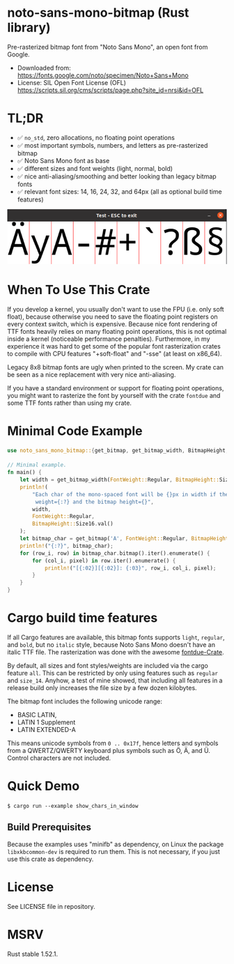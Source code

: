 # noto-sans-mono-bitmap (Rust library)

Pre-rasterized bitmap font from "Noto Sans Mono", an open font from Google.
* Downloaded from: <https://fonts.google.com/noto/specimen/Noto+Sans+Mono>
* License: SIL Open Font License (OFL) <https://scripts.sil.org/cms/scripts/page.php?site_id=nrsi&id=OFL>

# TL;DR
* ✅ `no_std`, zero allocations, no floating point operations
* ✅ most important symbols, numbers, and letters as pre-rasterized bitmap
* ✅ Noto Sans Mono font as base
* ✅ different sizes and font weights (light, normal, bold)
* ✅ nice anti-aliasing/smoothing and better looking than legacy bitmap fonts
* ✅ relevant font sizes: 14, 16, 24, 32, and 64px (all as optional build time features)

![Screenshot of the bitmap font.](screenshot_bitmap_font.png "Screenshot of the bitmap font.")

# When To Use This Crate
If you develop a kernel, you usually don't want to use the FPU (i.e. only soft float),
because otherwise you need to save the floating point registers on every context switch,
which is expensive. Because nice font rendering of TTF fonts heavily relies on many
floating point operations, this is not optimal inside a kernel (noticeable performance penalties).
Furthermore, in my experience it was hard to get some of the popular font rasterization
crates to compile with CPU features "+soft-float" and "-sse" (at least on x86_64).

Legacy 8x8 bitmap fonts are ugly when printed to the screen. My crate can be seen as a nice
replacement with very nice anti-aliasing.

If you have a standard environment or support for floating point operations, you might want
to rasterize the font by yourself with the crate `fontdue` and some TTF fonts rather than
using my crate.

# Minimal Code Example
```rust
use noto_sans_mono_bitmap::{get_bitmap, get_bitmap_width, BitmapHeight, FontWeight};

// Minimal example.
fn main() {
    let width = get_bitmap_width(FontWeight::Regular, BitmapHeight::Size16);
    println!(
        "Each char of the mono-spaced font will be {}px in width if the font \
         weight={:?} and the bitmap height={}",
        width,
        FontWeight::Regular,
        BitmapHeight::Size16.val()
    );
    let bitmap_char = get_bitmap('A', FontWeight::Regular, BitmapHeight::Size16);
    println!("{:?}", bitmap_char);
    for (row_i, row) in bitmap_char.bitmap().iter().enumerate() {
        for (col_i, pixel) in row.iter().enumerate() {
            println!("[{:02}][{:02}]: {:03}", row_i, col_i, pixel);
        }
    }
}
```

# Cargo build time features
If all Cargo features are available, this bitmap fonts supports `light`, `regular`,
and `bold`, but no `italic` style, because Noto Sans Mono doesn't have an italic
TTF file. The rasterization was done with the awesome [fontdue-Crate](https://crates.io/crates/fontdue).

By default, all sizes and font styles/weights are included via the cargo feature `all`.
This can be restricted by only using features such as `regular` and `size_14`. Anyhow,
a test of mine showed, that including all features in a release build only increases the
file size by a few dozen kilobytes.

The bitmap font includes the following unicode range:
- BASIC LATIN,
- LATIN 1 Supplement
- LATIN EXTENDED-A

This means unicode symbols from `0 .. 0x17f`, hence letters and
symbols from a QWERTZ/QWERTY keyboard plus symbols such as
Ö, Ä, and Ü. Control characters are not included.

# Quick Demo
`$ cargo run --example show_chars_in_window`

## Build Prerequisites
Because the examples uses "minifb" as dependency, on Linux the package `libxkbcommon-dev` is required
to run them. This is not necessary, if you just use this crate as dependency.

# License
See LICENSE file in repository.

# MSRV
Rust stable 1.52.1.
